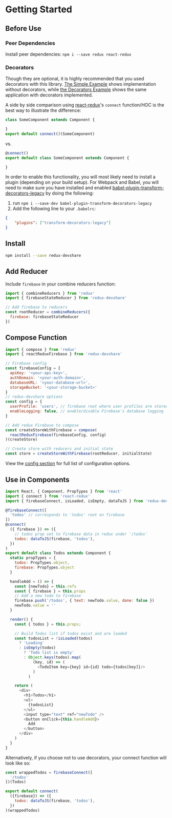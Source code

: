 # Getting Started

## Before Use

### Peer Dependencies

Install peer dependencies: `npm i --save redux react-redux`

### Decorators

Though they are optional, it is highly recommended that you used decorators with this library. [The Simple Example](examples/simple) shows implementation without decorators, while [the Decorators Example](examples/decorators) shows the same application with decorators implemented.

A side by side comparison using [react-redux](https://github.com/reactjs/react-redux)'s `connect` function/HOC is the best way to illustrate the difference:

```javascript
class SomeComponent extends Component {

}
export default connect()(SomeComponent)
```
vs.

```javascript
@connect()
export default class SomeComponent extends Component {

}
```

In order to enable this functionality, you will most likely need to install a plugin (depending on your build setup). For Webpack and Babel, you will need to make sure you have installed and enabled  [babel-plugin-transform-decorators-legacy](https://github.com/loganfsmyth/babel-plugin-transform-decorators-legacy) by doing the following:

1. run `npm i --save-dev babel-plugin-transform-decorators-legacy`
2. Add the following line to your `.babelrc`:
```json
{
    "plugins": ["transform-decorators-legacy"]
}
```


## Install
```bash
npm install --save redux-devshare
```

## Add Reducer

Include `firebase` in your combine reducers function:


```js
import { combineReducers } from 'redux'
import { firebaseStateReducer } from 'redux-devshare'

// Add firebase to reducers
const rootReducer = combineReducers({
  firebase: firebaseStateReducer
})
```

## Compose Function

```js
import { compose } from 'redux'
import { reactReduxFirebase } from 'redux-devshare'

// Firebase config
const firebaseConfig = {
  apiKey: '<your-api-key>',
  authDomain: '<your-auth-domain>',
  databaseURL: '<your-database-url>',
  storageBucket: '<your-storage-bucket>'
}
// redux-devshare options
const config = {
  userProfile: 'users', // firebase root where user profiles are stored
  enableLogging: false, // enable/disable Firebase's database logging
}

// Add redux Firebase to compose
const createStoreWithFirebase = compose(
  reactReduxFirebase(firebaseConfig, config)
)(createStore)

// Create store with reducers and initial state
const store = createStoreWithFirebase(rootReducer, initialState)
```

View the [config section](/config.html) for full list of configuration options.

## Use in Components

```javascript
import React, { Component, PropTypes } from 'react'
import { connect } from 'react-redux'
import { firebaseConnect, isLoaded, isEmpty, dataToJS } from 'redux-devshare'

@firebaseConnect([
  'todos' // corresponds to 'todos' root on firebase
])
@connect(
  ({ firebase }) => ({
    // todos prop set to firebase data in redux under '/todos'
    todos: dataToJS(firebase, 'todos'),
  })
)
export default class Todos extends Component {
  static propTypes = {
    todos: PropTypes.object,
    firebase: PropTypes.object
  }

  handleAdd = () => {
    const {newTodo} = this.refs
    const { firebase } = this.props
    // Add a new todo to firebase
    firebase.push('/todos', { text: newTodo.value, done: false })
    newTodo.value = ''
  }

  render() {
    const { todos } = this.props;

    // Build Todos list if todos exist and are loaded
    const todosList = !isLoaded(todos)
      ? 'Loading'
      : isEmpty(todos)
        ? 'Todo list is empty'
        : Object.keys(todos).map(
            (key, id) => (
              <TodoItem key={key} id={id} todo={todos[key]}/>
            )
          )

    return (
      <div>
        <h1>Todos</h1>
        <ul>
          {todosList}
        </ul>
        <input type="text" ref="newTodo" />
        <button onClick={this.handleAdd}>
          Add
        </button>
      </div>
    )
  }
}
```

Alternatively, if you choose not to use decorators, your connect function will look like so:

```javascript
const wrappedTodos = firebaseConnect([
  '/todos'
])(Todos)

export default connect(
  ({firebase}) => ({
    todos: dataToJS(firebase, 'todos'),
  })
)(wrappedTodos)

```
